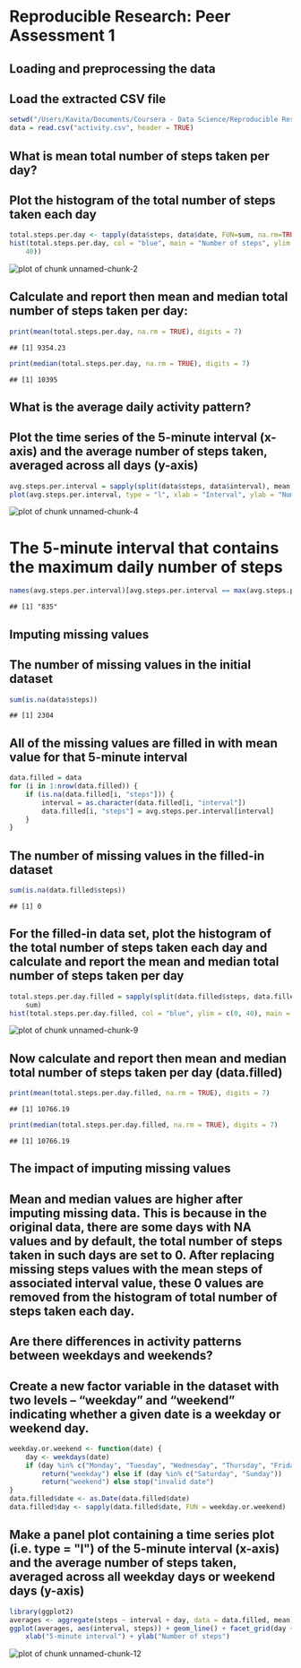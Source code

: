 # Reproducible Research: Peer Assessment 1

## Loading and preprocessing the data

## Load the extracted CSV file

```r
setwd("/Users/Kavita/Documents/Coursera - Data Science/Reproducible Research/Peer Assessment 1")
data = read.csv("activity.csv", header = TRUE)
```

## What is mean total number of steps taken per day?

## Plot the histogram of the total number of steps taken each day

```r
total.steps.per.day <- tapply(data$steps, data$date, FUN=sum, na.rm=TRUE)
hist(total.steps.per.day, col = "blue", main = "Number of steps", ylim = c(0, 
    40))
```

![plot of chunk unnamed-chunk-2](figure/unnamed-chunk-2.png) 

## Calculate and report then mean and median total number of steps taken per day:

```r
print(mean(total.steps.per.day, na.rm = TRUE), digits = 7)
```

```
## [1] 9354.23
```

```r
print(median(total.steps.per.day, na.rm = TRUE), digits = 7)
```

```
## [1] 10395
```

## What is the average daily activity pattern?

## Plot the time series of the 5-minute interval (x-axis) and the average number of steps taken, averaged across all days (y-axis)

```r
avg.steps.per.interval = sapply(split(data$steps, data$interval), mean, na.rm = TRUE)
plot(avg.steps.per.interval, type = "l", xlab = "Interval", ylab = "Number of steps")
```

![plot of chunk unnamed-chunk-4](figure/unnamed-chunk-4.png) 

# The 5-minute interval that contains the maximum daily number of steps

```r
names(avg.steps.per.interval)[avg.steps.per.interval == max(avg.steps.per.interval)]
```

```
## [1] "835"
```

## Imputing missing values

## The number of missing values in the initial dataset

```r
sum(is.na(data$steps))
```

```
## [1] 2304
```

## All of the missing values are filled in with mean value for that 5-minute interval

```r
data.filled = data
for (i in 1:nrow(data.filled)) {
    if (is.na(data.filled[i, "steps"])) {
        interval = as.character(data.filled[i, "interval"])
        data.filled[i, "steps"] = avg.steps.per.interval[interval]
    }
}
```

## The number of missing values in the filled-in dataset

```r
sum(is.na(data.filled$steps))
```

```
## [1] 0
```

## For the filled-in data set, plot the histogram of the total number of steps taken each day and calculate and report the mean and median total number of steps taken per day

```r
total.steps.per.day.filled = sapply(split(data.filled$steps, data.filled$date), 
    sum)
hist(total.steps.per.day.filled, col = "blue", ylim = c(0, 40), main = "Number of steps - missing values replaced")
```

![plot of chunk unnamed-chunk-9](figure/unnamed-chunk-9.png) 

## Now calculate and report then mean and median total number of steps taken per day (data.filled)

```r
print(mean(total.steps.per.day.filled, na.rm = TRUE), digits = 7)
```

```
## [1] 10766.19
```

```r
print(median(total.steps.per.day.filled, na.rm = TRUE), digits = 7)
```

```
## [1] 10766.19
```

## The impact of imputing missing values
## Mean and median values are higher after imputing missing data. This is because in the original data, there are some days with NA values and by default, the total number of steps taken in such days are set to 0. After replacing missing steps values with the mean steps of associated interval value, these 0 values are removed from the histogram of total number of steps taken each day.

## Are there differences in activity patterns between weekdays and weekends?

## Create a new factor variable in the dataset with two levels – “weekday” and “weekend” indicating whether a given date is a weekday or weekend day.

```r
weekday.or.weekend <- function(date) {
    day <- weekdays(date)
    if (day %in% c("Monday", "Tuesday", "Wednesday", "Thursday", "Friday")) 
        return("weekday") else if (day %in% c("Saturday", "Sunday")) 
        return("weekend") else stop("invalid date")
}
data.filled$date <- as.Date(data.filled$date)
data.filled$day <- sapply(data.filled$date, FUN = weekday.or.weekend)
```

## Make a panel plot containing a time series plot (i.e. type = "l") of the 5-minute interval (x-axis) and the average number of steps taken, averaged across all weekday days or weekend days (y-axis)


```r
library(ggplot2)
averages <- aggregate(steps ~ interval + day, data = data.filled, mean)
ggplot(averages, aes(interval, steps)) + geom_line() + facet_grid(day ~ .) + 
    xlab("5-minute interval") + ylab("Number of steps")
```

![plot of chunk unnamed-chunk-12](figure/unnamed-chunk-12.png) 


